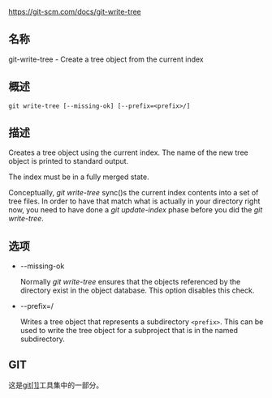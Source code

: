 https://git-scm.com/docs/git-write-tree

## 名称

git-write-tree - Create a tree object from the current index

## 概述

```
git write-tree [--missing-ok] [--prefix=<prefix>/]
```

## 描述

Creates a tree object using the current index. The name of the new tree object is printed to standard output.

The index must be in a fully merged state.

Conceptually, *git write-tree* sync()s the current index contents into a set of tree files. In order to have that match what is actually in your directory right now, you need to have done a *git update-index* phase before you did the *git write-tree*.

## 选项

- --missing-ok

  Normally *git write-tree* ensures that the objects referenced by the directory exist in the object database. This option disables this check.

- --prefix=<prefix>/

  Writes a tree object that represents a subdirectory `<prefix>`. This can be used to write the tree object for a subproject that is in the named subdirectory.

## GIT

  这是[git[1]](../../Git)工具集中的一部分。